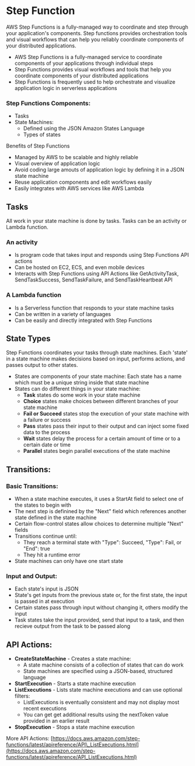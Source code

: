 # Step Function

AWS Step Functions is a fully-managed way to coordinate and step through your application's components. Step functions provides orchestration tools and visual workflows that can help you reliably coordinate components of your distributed applications.

* AWS Step Functions is a fully-managed service to coordinate components of your applications through individual steps 
* Step Functions provides visual workflows and tools that help you coordinate components of your distributed applications 
* Step Functions is frequently used to help orchestrate and visualize application logic in serverless applications

### Step Functions Components: 

* Tasks 
* State Machines: 
  * Defined using the JSON Amazon States Language 
  * Types of states

Benefits of Step Functions

* Managed by AWS to be scalable and highly reliable 
* Visual overview of application logic 
* Avoid coding large amouts of application logic by defining it in a JSON state machine 
* Reuse application components and edit workflows easily 
* Easily integrates with AWS services like AWS Lambda

## Tasks

All work in your state machine is done by tasks. Tasks can be an activity or Lambda function.

### An activity

* Is program code that takes input and responds using Step Functions API actions 
* Can be hosted on EC2, ECS, and even mobile devices 
* Interacts with Step Functions using API Actions like GetActivityTask, SendTaskSuccess, SendTaskFailure, and SendTaskHeartbeat API 

### A Lambda function

* Is a Serverless function that responds to your state machine tasks 
* Can be written in a variety of languages 
* Can be easily and directly integrated with Step Functions

## State Types

Step Functions coordinates your tasks through state machines. Each 'state' in a state machine makes decisions based on input, performs actions, and passes output to other states.

* States are components of your state machine: Each state has a name which must be a unique string inside that state machine 
* States can do different things in your state machine: 
  * **Task** states do some work in your state machine 
  * **Choice** states make choices between different branches of your state machine 
  * **Fail or Succeed** states stop the execution of your state machine with a failure or success 
  * **Pass** states pass their input to their output and can inject some fixed data to the process 
  * **Wait** states delay the process for a certain amount of time or to a certain date or time 
  * **Parallel** states begin parallel executions of the state machine

## Transitions:

### Basic Transitions: 

* When a state machine executes, it uses a StartAt field to select one of the states to begin with 
* The next step is definined by the "Next" field which references another state defined in the state machine 
* Certain flow-control states allow choices to determine multiple "Next" fields 
* Transitions continue until: 
  * They reach a terminal state with "Type": Succeed, "Type": Fail, or "End": true 
  * They hit a runtime error 
* State machines can only have one start state

### Input and Output: 

* Each state's input is JSON 
* State's get inputs from the previous state or, for the first state, the input is passed in at execution 
* Certain states pass through input without changing it, others modify the input 
* Task states take the input provided, send that input to a task, and then recieve output from the task to be passed along

## API Actions:

* **CreateStateMachine** - Creates a state machine: 
  * A state machine consists of a collection of states that can do work 
  * State machines are specified using a JSON-based, structured language 
* **StartExecution** - Starts a state machine execution 
* **ListExecutions** - Lists state machine executions and can use optional filters: 
  * ListExecutions is eventually consistent and may not display most recent executions 
  * You can get get additional results using the nextToken value provided in an earlier result 
* **StopExecution** - Stops a state machine execution

More API Actions: [https://docs.aws.amazon.com/step-functions/latest/apireference/API\_ListExecutions.html](https://docs.aws.amazon.com/step-functions/latest/apireference/API_ListExecutions.html)

